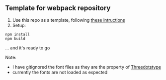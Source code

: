 ## Template for webpack repository

1. Use this repo as a template, following [these intructions](https://docs.github.com/en/repositories/creating-and-managing-repositories/creating-a-repository-from-a-template)
2. Setup:

```
npm install
npm build
```

... and it's ready to go

Note:

- I have gitignored the font files as they are the property of [Threedotstype](https://threedotstype.com/product/di-grotesk/)
- currently the fonts are not loaded as expected
